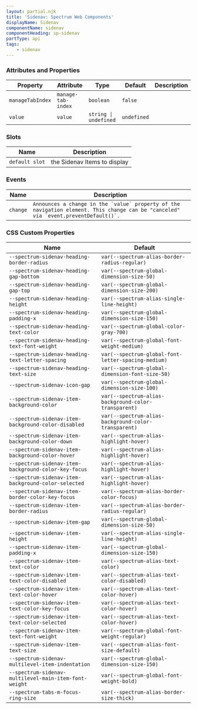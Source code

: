```yaml
---
layout: partial.njk
title: 'Sidenav: Spectrum Web Components'
displayName: Sidenav
componentName: sidenav
componentHeading: sp-sidenav
partType: api
tags:
    - sidenav
---
```


### Attributes and Properties

<div class="table-container">
<table class="spectrum-Table">
<thead class="spectrum-Table-head">
<tr>

<th class="spectrum-Table-headCell">
Property
</th>

<th class="spectrum-Table-headCell">
Attribute
</th>

<th class="spectrum-Table-headCell">
Type
</th>

<th class="spectrum-Table-headCell">
Default
</th>

<th class="spectrum-Table-headCell">
Description
</th>

</tr>
</thead>
<tbody class="spectrum-Table-body">

<tr class="spectrum-Table-row">

<td class="spectrum-Table-cell">
<code>manageTabIndex</code>
</td>

<td class="spectrum-Table-cell">
<code>manage-tab-index</code>
</td>

<td class="spectrum-Table-cell">
<code>boolean</code>
</td>

<td class="spectrum-Table-cell">
<code>false</code>
</td>

<td class="spectrum-Table-cell">

</td>

</tr>

<tr class="spectrum-Table-row">

<td class="spectrum-Table-cell">
<code>value</code>
</td>

<td class="spectrum-Table-cell">
<code>value</code>
</td>

<td class="spectrum-Table-cell">
<code>string | undefined</code>
</td>

<td class="spectrum-Table-cell">
<code>undefined</code>
</td>

<td class="spectrum-Table-cell">

</td>

</tr>

</tbody>
</table>
</div>
    

### Slots

<div class="table-container">
<table class="spectrum-Table">
<thead class="spectrum-Table-head">
<tr>

<th class="spectrum-Table-headCell">
Name
</th>

<th class="spectrum-Table-headCell">
Description
</th>

</tr>
</thead>
<tbody class="spectrum-Table-body">

<tr class="spectrum-Table-row">

<td class="spectrum-Table-cell">
<code>default slot</code>
</td>

<td class="spectrum-Table-cell">
the Sidenav Items to display
</td>

</tr>

</tbody>
</table>
</div>
    

### Events

<div class="table-container">
<table class="spectrum-Table">
<thead class="spectrum-Table-head">
<tr>

<th class="spectrum-Table-headCell">
Name
</th>

<th class="spectrum-Table-headCell">
Description
</th>

</tr>
</thead>
<tbody class="spectrum-Table-body">

<tr class="spectrum-Table-row">

<td class="spectrum-Table-cell">
<code>change</code>
</td>

<td class="spectrum-Table-cell">
<code>Announces a change in the `value` property of the navigation element. This change can be "canceled" via `event.preventDefault()`.</code>
</td>

</tr>

</tbody>
</table>
</div>
    

### CSS Custom Properties

<div class="table-container">
<table class="spectrum-Table">
<thead class="spectrum-Table-head">
<tr>

<th class="spectrum-Table-headCell">
Name
</th>

<th class="spectrum-Table-headCell">
Default
</th>

</tr>
</thead>
<tbody class="spectrum-Table-body">

<tr class="spectrum-Table-row">

<td class="spectrum-Table-cell">
<code>--spectrum-sidenav-heading-border-radius</code>
</td>

<td class="spectrum-Table-cell">
<code>var(--spectrum-alias-border-radius-regular)</code>
</td>

</tr>

<tr class="spectrum-Table-row">

<td class="spectrum-Table-cell">
<code>--spectrum-sidenav-heading-gap-bottom</code>
</td>

<td class="spectrum-Table-cell">
<code>var(--spectrum-global-dimension-size-50)</code>
</td>

</tr>

<tr class="spectrum-Table-row">

<td class="spectrum-Table-cell">
<code>--spectrum-sidenav-heading-gap-top</code>
</td>

<td class="spectrum-Table-cell">
<code>var(--spectrum-global-dimension-size-200)</code>
</td>

</tr>

<tr class="spectrum-Table-row">

<td class="spectrum-Table-cell">
<code>--spectrum-sidenav-heading-height</code>
</td>

<td class="spectrum-Table-cell">
<code>var(--spectrum-alias-single-line-height)</code>
</td>

</tr>

<tr class="spectrum-Table-row">

<td class="spectrum-Table-cell">
<code>--spectrum-sidenav-heading-padding-x</code>
</td>

<td class="spectrum-Table-cell">
<code>var(--spectrum-global-dimension-size-150)</code>
</td>

</tr>

<tr class="spectrum-Table-row">

<td class="spectrum-Table-cell">
<code>--spectrum-sidenav-heading-text-color</code>
</td>

<td class="spectrum-Table-cell">
<code>var(--spectrum-global-color-gray-700)</code>
</td>

</tr>

<tr class="spectrum-Table-row">

<td class="spectrum-Table-cell">
<code>--spectrum-sidenav-heading-text-font-weight</code>
</td>

<td class="spectrum-Table-cell">
<code>var(--spectrum-global-font-weight-medium)</code>
</td>

</tr>

<tr class="spectrum-Table-row">

<td class="spectrum-Table-cell">
<code>--spectrum-sidenav-heading-text-letter-spacing</code>
</td>

<td class="spectrum-Table-cell">
<code>var(--spectrum-global-font-letter-spacing-medium)</code>
</td>

</tr>

<tr class="spectrum-Table-row">

<td class="spectrum-Table-cell">
<code>--spectrum-sidenav-heading-text-size</code>
</td>

<td class="spectrum-Table-cell">
<code>var(--spectrum-global-dimension-font-size-50)</code>
</td>

</tr>

<tr class="spectrum-Table-row">

<td class="spectrum-Table-cell">
<code>--spectrum-sidenav-icon-gap</code>
</td>

<td class="spectrum-Table-cell">
<code>var(--spectrum-global-dimension-size-100)</code>
</td>

</tr>

<tr class="spectrum-Table-row">

<td class="spectrum-Table-cell">
<code>--spectrum-sidenav-item-background-color</code>
</td>

<td class="spectrum-Table-cell">
<code>var(--spectrum-alias-background-color-transparent)</code>
</td>

</tr>

<tr class="spectrum-Table-row">

<td class="spectrum-Table-cell">
<code>--spectrum-sidenav-item-background-color-disabled</code>
</td>

<td class="spectrum-Table-cell">
<code>var(--spectrum-alias-background-color-transparent)</code>
</td>

</tr>

<tr class="spectrum-Table-row">

<td class="spectrum-Table-cell">
<code>--spectrum-sidenav-item-background-color-down</code>
</td>

<td class="spectrum-Table-cell">
<code>var(--spectrum-alias-highlight-hover)</code>
</td>

</tr>

<tr class="spectrum-Table-row">

<td class="spectrum-Table-cell">
<code>--spectrum-sidenav-item-background-color-hover</code>
</td>

<td class="spectrum-Table-cell">
<code>var(--spectrum-alias-highlight-hover)</code>
</td>

</tr>

<tr class="spectrum-Table-row">

<td class="spectrum-Table-cell">
<code>--spectrum-sidenav-item-background-color-key-focus</code>
</td>

<td class="spectrum-Table-cell">
<code>var(--spectrum-alias-highlight-hover)</code>
</td>

</tr>

<tr class="spectrum-Table-row">

<td class="spectrum-Table-cell">
<code>--spectrum-sidenav-item-background-color-selected</code>
</td>

<td class="spectrum-Table-cell">
<code>var(--spectrum-alias-highlight-hover)</code>
</td>

</tr>

<tr class="spectrum-Table-row">

<td class="spectrum-Table-cell">
<code>--spectrum-sidenav-item-border-color-key-focus</code>
</td>

<td class="spectrum-Table-cell">
<code>var(--spectrum-alias-border-color-focus)</code>
</td>

</tr>

<tr class="spectrum-Table-row">

<td class="spectrum-Table-cell">
<code>--spectrum-sidenav-item-border-radius</code>
</td>

<td class="spectrum-Table-cell">
<code>var(--spectrum-alias-border-radius-regular)</code>
</td>

</tr>

<tr class="spectrum-Table-row">

<td class="spectrum-Table-cell">
<code>--spectrum-sidenav-item-gap</code>
</td>

<td class="spectrum-Table-cell">
<code>var(--spectrum-global-dimension-size-50)</code>
</td>

</tr>

<tr class="spectrum-Table-row">

<td class="spectrum-Table-cell">
<code>--spectrum-sidenav-item-height</code>
</td>

<td class="spectrum-Table-cell">
<code>var(--spectrum-alias-single-line-height)</code>
</td>

</tr>

<tr class="spectrum-Table-row">

<td class="spectrum-Table-cell">
<code>--spectrum-sidenav-item-padding-x</code>
</td>

<td class="spectrum-Table-cell">
<code>var(--spectrum-global-dimension-size-150)</code>
</td>

</tr>

<tr class="spectrum-Table-row">

<td class="spectrum-Table-cell">
<code>--spectrum-sidenav-item-text-color</code>
</td>

<td class="spectrum-Table-cell">
<code>var(--spectrum-alias-text-color)</code>
</td>

</tr>

<tr class="spectrum-Table-row">

<td class="spectrum-Table-cell">
<code>--spectrum-sidenav-item-text-color-disabled</code>
</td>

<td class="spectrum-Table-cell">
<code>var(--spectrum-alias-text-color-disabled)</code>
</td>

</tr>

<tr class="spectrum-Table-row">

<td class="spectrum-Table-cell">
<code>--spectrum-sidenav-item-text-color-hover</code>
</td>

<td class="spectrum-Table-cell">
<code>var(--spectrum-alias-text-color-hover)</code>
</td>

</tr>

<tr class="spectrum-Table-row">

<td class="spectrum-Table-cell">
<code>--spectrum-sidenav-item-text-color-key-focus</code>
</td>

<td class="spectrum-Table-cell">
<code>var(--spectrum-alias-text-color-hover)</code>
</td>

</tr>

<tr class="spectrum-Table-row">

<td class="spectrum-Table-cell">
<code>--spectrum-sidenav-item-text-color-selected</code>
</td>

<td class="spectrum-Table-cell">
<code>var(--spectrum-alias-text-color-hover)</code>
</td>

</tr>

<tr class="spectrum-Table-row">

<td class="spectrum-Table-cell">
<code>--spectrum-sidenav-item-text-font-weight</code>
</td>

<td class="spectrum-Table-cell">
<code>var(--spectrum-global-font-weight-regular)</code>
</td>

</tr>

<tr class="spectrum-Table-row">

<td class="spectrum-Table-cell">
<code>--spectrum-sidenav-item-text-size</code>
</td>

<td class="spectrum-Table-cell">
<code>var(--spectrum-alias-font-size-default)</code>
</td>

</tr>

<tr class="spectrum-Table-row">

<td class="spectrum-Table-cell">
<code>--spectrum-sidenav-multilevel-item-indentation</code>
</td>

<td class="spectrum-Table-cell">
<code>var(--spectrum-global-dimension-size-150)</code>
</td>

</tr>

<tr class="spectrum-Table-row">

<td class="spectrum-Table-cell">
<code>--spectrum-sidenav-multilevel-main-item-font-weight</code>
</td>

<td class="spectrum-Table-cell">
<code>var(--spectrum-global-font-weight-bold)</code>
</td>

</tr>

<tr class="spectrum-Table-row">

<td class="spectrum-Table-cell">
<code>--spectrum-tabs-m-focus-ring-size</code>
</td>

<td class="spectrum-Table-cell">
<code>var(--spectrum-alias-border-size-thick)</code>
</td>

</tr>

</tbody>
</table>
</div>
    